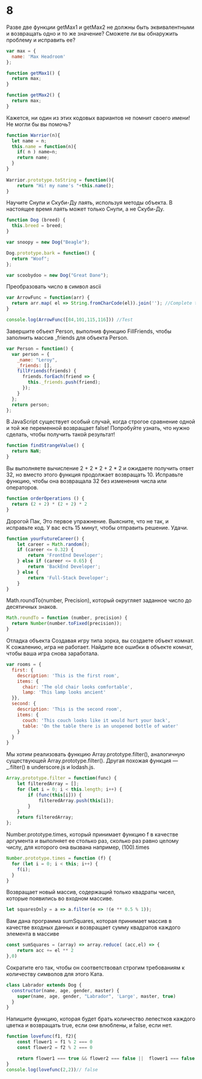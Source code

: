 # 8

Разве две функции getMax1 и getMax2 не должны быть эквивалентными и возвращать одно и то же значение? Сможете ли вы обнаружить проблему и исправить ее?
```js
var max = {
  name: 'Max Headroom'
};

function getMax1() {
  return max;
}

function getMax2() {
  return max;
}
```

Кажется, ни один из этих кодовых вариантов не помнит своего имени! Не могли бы вы помочь?
```js
function Warrior(n){
  let name = n;  
  this.name = function(n){
    if( n ) name=n;
    return name;
  }
}
  
Warrior.prototype.toString = function(){
    return "Hi! my name's "+this.name();
}
```

Научите Снупи и Скуби-Ду лаять, используя методы объекта. В настоящее время лаять может только Снупи, а не Скуби-Ду.
```js
function Dog (breed) {
  this.breed = breed;
}

var snoopy = new Dog("Beagle");

Dog.prototype.bark = function() {
  return "Woof";
};

var scoobydoo = new Dog("Great Dane");
```

Преобразовать число в символ ascii
```js
var ArrowFunc = function(arr) {
  return arr.map( el => String.fromCharCode(el)).join(''); //Complete this function
}

console.log(ArrowFunc([84,101,115,116])) //Test
```

Завершите объект Person, выполнив функцию FillFriends, чтобы заполнить массив _friends для объекта Person.
```js
var Person = function() {
  var person = {
    _name: "Leroy",
    _friends: [],
    fillFriends(friends) {
      friends.forEach(friend => {
        this._friends.push(friend);
      });
    }
  };
  return person;
};
```

В JavaScript существует особый случай, когда строгое сравнение одной и той же переменной возвращает false! Попробуйте узнать, что нужно сделать, чтобы получить такой результат!
```js
function findStrangeValue() {
  return NaN;
}
```

Вы выполняете вычисление 2 + 2 * 2 + 2 * 2 и ожидаете получить ответ 32, но вместо этого функция продолжает возвращать 10. Исправьте функцию, чтобы она возвращала 32 без изменения числа или операторов.
```js
function orderOperations () {
  return (2 + 2) * (2 + 2) * 2
}
```

Дорогой Пак, Это первое упражнение. Выясните, что не так, и исправьте код. У вас есть 15 минут, чтобы отправить решение. Удачи.
```js
function yourFutureCareer() {
    let career = Math.random();
    if (career <= 0.32) {
        return 'FrontEnd Developer';
    } else if (career <= 0.65) {
        return 'BackEnd Developer';
    } else {
        return 'Full-Stack Developer';
    }
}
```

Math.roundTo(number, Precision), который округляет заданное число до десятичных знаков.
```js
Math.roundTo = function (number, precision) {
  return Number(number.toFixed(precision));
}
```

Отладка объекта Создавая игру типа зорка, вы создаете объект комнат. К сожалению, игра не работает. Найдите все ошибки в объекте комнат, чтобы ваша игра снова заработала.
```js
var rooms = {
  first: {
    description: 'This is the first room',
    items: {
      chair: 'The old chair looks comfortable',
      lamp: 'This lamp looks ancient'
  }},
  second: {
    description: 'This is the second room',
    items: {
      couch: 'This couch looks like it would hurt your back',
      table: 'On the table there is an unopened bottle of water'
    }
  }
}
```

Мы хотим реализовать функцию Array.prototype.filter(), аналогичную существующей Array.prototype.filter(). Другая похожая функция — _.filter() в underscore.js и lodash.js.
```js
Array.prototype.filter = function(func) {
    let filteredArray = [];
    for (let i = 0; i < this.length; i++) {
        if (func(this[i])) {
            filteredArray.push(this[i]);
        }
    }
    return filteredArray;
};
```

Number.prototype.times, который принимает функцию f в качестве аргумента и выполняет ее столько раз, сколько раз равно целому числу, для которого она вызвана например, (100).times
```js
Number.prototype.times = function (f) {
  for (let i = 0; i < this; i++) {
    f(i);
  }
}
```

Возвращает новый массив, содержащий только квадраты чисел, которые появились во входном массиве.
```js
let squaresOnly = a => a.filter(e => !(e ** 0.5 % 1));
```

Вам дана программа sumSquares, которая принимает массив в качестве входных данных и возвращает сумму квадратов каждого элемента в массиве
```js
const sumSquares = (array) => array.reduce( (acc,el) => {
    return acc += el ** 2
},0)
```

Сократите его так, чтобы он соответствовал строгим требованиям к количеству символов для этого Ката.
```js
class Labrador extends Dog {
  constructor(name, age, gender, master) {
    super(name, age, gender, "Labrador", 'Large', master, true)
  }
}
```

Напишите функцию, которая будет брать количество лепестков каждого цветка и возвращать true, если они влюблены, и false, если нет.
```js
function lovefunc(f1, f2){
    const flower1 = f1 % 2 === 0
    const flower2 = f2 % 2 === 0

    return flower1 === true && flower2 === false ||  flower1 === false && flower2 === true ? true : false
}
console.log(lovefunc(2,2))// false
```